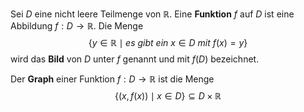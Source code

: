 Sei $D$ eine nicht leere Teilmenge von $\mathbb{R}$. Eine **Funktion** $f$ auf $D$ ist eine Abbildung $f :D \rightarrow \mathbb{R}$. Die Menge $$\{y \in \mathbb{R} \mid \textit{es gibt ein }x \in D \textit{ mit } f(x)=y\}$$ wird das **Bild** von $D$ unter $f$ genannt und mit $f(D)$ bezeichnet.

Der **Graph** einer Funktion $f:D \rightarrow \mathbb{R}$ ist die Menge $$\{(x,f(x)) \mid x \in D\} \subseteq D \times \mathbb{R}$$ 